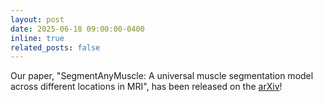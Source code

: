 ```yaml
---
layout: post
date: 2025-06-18 09:00:00-0400
inline: true
related_posts: false
---
```


Our paper, "SegmentAnyMuscle: A universal muscle segmentation model across different locations in MRI", has been released on the [arXiv](https://arxiv.org/abs/2506.22467)!
